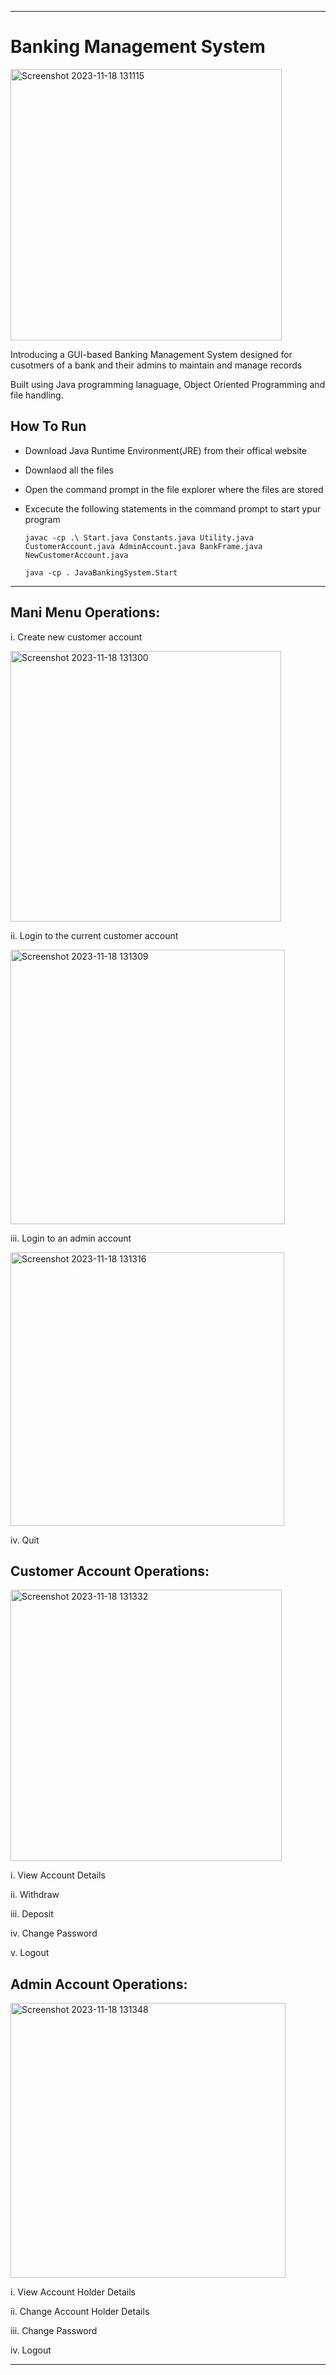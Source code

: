 ____________________________________________________________________________________________________________________________________________________________________________

# Banking Management System


<img width="434" alt="Screenshot 2023-11-18 131115" src="https://github.com/eshan-sud/Banking_Management_System/assets/113531303/b78708a9-7c92-4b84-8a9b-ada760faf70b">


Introducing a GUI-based Banking Management System designed for cusotmers of a bank and their admins to maintain and manage records 


Built using Java programming lanaguage, Object Oriented Programming and file handling.

## How To Run

- Download Java Runtime Environment(JRE) from their offical website

- Downlaod all the files

- Open the command prompt in the file explorer where the files are stored

- Excecute the following statements in the command prompt to start ypur program
  
      javac -cp .\ Start.java Constants.java Utility.java CustomerAccount.java AdminAccount.java BankFrame.java NewCustomerAccount.java

      java -cp . JavaBankingSystem.Start

____________________________________________________________________________________________________________________________________________________________________________

## Mani Menu Operations:

i. Create new customer account

<img width="433" alt="Screenshot 2023-11-18 131300" src="https://github.com/eshan-sud/Banking_Management_System/assets/113531303/9b0e8be7-ed94-40c9-8b87-4af6ce843a8a">


ii. Login to the current customer account

<img width="439" alt="Screenshot 2023-11-18 131309" src="https://github.com/eshan-sud/Banking_Management_System/assets/113531303/4764da98-9850-4ed2-9f0a-5e90ddb69bab">


iii. Login to an admin account

<img width="438" alt="Screenshot 2023-11-18 131316" src="https://github.com/eshan-sud/Banking_Management_System/assets/113531303/b8174c05-16f0-44f9-ba64-ab9b36d38f87">


iv. Quit


## Customer Account Operations:

<img width="434" alt="Screenshot 2023-11-18 131332" src="https://github.com/eshan-sud/Banking_Management_System/assets/113531303/a42b4645-4863-4517-9613-b4c0a3f3dec0">


i. View Account Details

ii. Withdraw

iii. Deposit

iv. Change Password

v. Logout


## Admin Account Operations:

<img width="440" alt="Screenshot 2023-11-18 131348" src="https://github.com/eshan-sud/Banking_Management_System/assets/113531303/96aef317-a8ac-4618-bdf7-1c2938b8ec1e">


i. View Account Holder Details

ii. Change Account Holder Details

iii. Change Password

iv. Logout


____________________________________________________________________________________________________________________________________________________________________________
